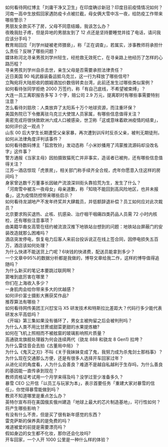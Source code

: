 如何看待网红博主「刘庸干净又卫生」在印度确诊新冠？印度目前疫情情况如何？  
河南一高中生放假回家遇防疫卡点被拦截，母女俩大雪中冻一夜，给防疫工作带来哪些警示？  
男朋友全款买不了房，父母不同意结婚，我该怎么办？  
夜晚我肚子疼，但是异地的男朋友到了 12 点还是坚持要睡觉并挂了电话，请问我应该分手吗？  
教育局回应「刘学州疑被老师猥亵」，称「正在调查」，若属实，涉事教师将承担什么责任？反映了哪些问题？  
媒体称河北寻亲男孩刘学州轻生，经抢救无效死亡，在寻亲路上他经历了怎样的心路历程？  
寻亲男孩刘学州自杀去世，亲生父母是否需要承担法律责任？  
近日美国 90 吨武器装备运抵乌克兰，这一行为释放了哪些信号?  
立陶宛将大陆拒收的朗姆酒加价数倍转卖台湾，此前还发生过哪些类似案例？  
如何看待张同学拒绝 2000 万签约，称「有自己底线，不希望被束缚」？  
大连一员工离职报告多写 3 个字，赔公司 2.9 万元，提离职时有哪些事需要特别注意？  
怎么看待刘慈欣：人类放弃了太阳系十万个地球资源，而注重环保？  
美国务院已下令撤离驻乌克兰大使馆人员家属，有哪些信息值得关注？  
奥密克戎将很快致欧洲六成人口被感染，世卫称「这或意味着欧洲疫情的结束」，如何评价这一观点？  
山东 00 后大学生长期遭受父亲家暴，再次遭到训斥时反杀父亲，被判无期徒刑，如何从法律角度评判该事件？  
如何看待数码博主「狐宫牧铃」发动态称「小米妙播用了鸿蒙推流源码却没改名字」这件事？  
警方通报《当家主母》因拍摄致猫死亡并非事实，造谣者已被拘，还有哪些信息值得关注？  
江苏一酒店惊现「虎景房」，相关部门称手续齐全合规，虎年你愿意入住这样的房间吗？  
身家曾达数千万董事长因破产流浪深圳街头靠拾荒为生，发生了什么？  
「河南雪中被冻一夜母女」母亲道歉，称「知晓不能回到高风险地区，也并未报备」，这为疫情防控带来哪些启示？  
如何看待龙湖地产不发年终奖并大肆裁员，并低额辞退补偿？员工如何应对此次裁员？  
北京要求购买退热、止咳、抗感染、治疗咽干咽痛四类药品人员需 72 小时内核检，还有哪些注意事项？  
由美籍华裔女高管在纽约被流浪汉推下地铁站台想到的问题：地铁站台屏蔽门的安装改造就那么困难吗？  
酒店突发停电，恢复电力后客人来前台投诉说正在线上签合同，因停电损失五百万，酒店该如何处理？  
为什么快递不能送货上门呢？6块钱的快递费，配送员能拿到多少？  
一个文章中95%的数据分析都是我做的，博导文章给我二作，这样的博导值得追随吗？  
为什么新买的笔记本要跳过联网啊？  
窦唯到底厉害在哪里？  
你们在上海收入多少？  
一身肌肉会给你带来多大的优越感？  
如何评价富士摄影大赛获奖作品?  
推荐算法有哪些？  
如何看待网传美团王兴怼宝马 X5 研发技术和特斯拉比差距大？代码行多少能代表研发水平高低吗？  
《开端》第三集如果没有循环了，男女主被拘留之后会被判刑吗？  
为什么人类不用比甘蔗或甜菜更甜的水果提炼糖?  
如何在飞机上照相而不被舷窗的玻璃影响照片质量？  
高通骁龙旗舰处理器为何会连续两代（骁龙 888 和骁龙 8 Gen1) 拉垮？  
为什么雷佳音会去拍《古董局中局》？  
为什么《鬼灭之刃》不叫《关于我妹妹变成了鬼，我努力成为杀鬼剑士那档事》？  
为什么现在交通那么方便，还是有很多人选择开车回家过年？  
从进化论的角度看，人为什么会善良？难道不是越自私越利于生存吗，为什么善良的基因能一直传承到现在？  
教师资格证考试用一个月学来得及吗？没学过至少准备多久？  
暴雪 CEO 公开信「以员工与玩家为本」，表示首要任务「重建大家对暴雪的信任」，你觉得暴雪能做到吗？  
教资不知道哪里是重点怎么办？  
英特尔宣布将在美国俄亥俄州建造「地球上最大的芯片制造基地」，可行性如何？将产生哪些影响？  
有没有什么不贵，但是买了很有新年感觉的东西？  
雷克萨斯的保养真的是免费的吗？  
难道被爱的前提是需要漂亮吗？  
假如身边的女生都不化妆，那你还会化妆吗?  
开车回家，一个人开 1000 公里是一种什么样的体验？  
